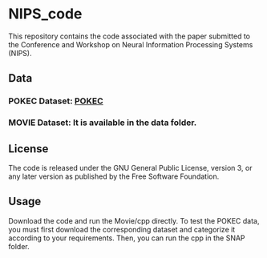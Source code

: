 # NIPS_code
This repository contains the code associated with the paper submitted to the Conference and Workshop on Neural Information Processing Systems (NIPS). 
## Data
### POKEC Dataset: [POKEC](https://snap.stanford.edu/data/soc-Pokec.html)
### MOVIE Dataset: It is available in the data folder.
## License
The code is released under the GNU General Public License, version 3, or any later version as published by the Free Software Foundation.
## Usage
Download the code and run the Movie/cpp directly. To test the POKEC data, you must first download the corresponding dataset and categorize it according to your requirements. Then, you can run the cpp in the SNAP folder.
